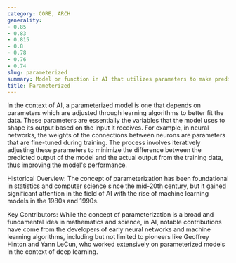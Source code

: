```yaml
---
category: CORE, ARCH
generality:
- 0.85
- 0.83
- 0.815
- 0.8
- 0.78
- 0.76
- 0.74
slug: parameterized
summary: Model or function in AI that utilizes parameters to make predictions or decisions.
title: Parameterized
---
```


In the context of AI, a parameterized model is one that depends on parameters which are adjusted through learning algorithms to better fit the data. These parameters are essentially the variables that the model uses to shape its output based on the input it receives. For example, in neural networks, the weights of the connections between neurons are parameters that are fine-tuned during training. The process involves iteratively adjusting these parameters to minimize the difference between the predicted output of the model and the actual output from the training data, thus improving the model's performance.

Historical Overview: The concept of parameterization has been foundational in statistics and computer science since the mid-20th century, but it gained significant attention in the field of AI with the rise of machine learning models in the 1980s and 1990s.

Key Contributors: While the concept of parameterization is a broad and fundamental idea in mathematics and science, in AI, notable contributions have come from the developers of early neural networks and machine learning algorithms, including but not limited to pioneers like Geoffrey Hinton and Yann LeCun, who worked extensively on parameterized models in the context of deep learning.